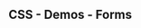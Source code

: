 ## CSS - Demos - Forms

<script type="module" src="/web_components/js/css/demos/WebC__CSS__Demo__Forms.mjs"></script>

<webc-container>
    <webc-css-demo-forms        ></webc-css-demo-forms> 
    <webc-css-demo-forms no-css ></webc-css-demo-forms>
    
</webc-container>